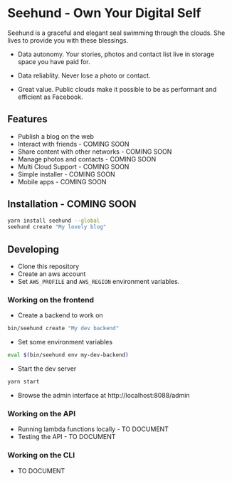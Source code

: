 # Seehund - Own Your Digital Self

Seehund is a graceful and elegant seal swimming through the clouds. She lives to provide you with these blessings.

* Data autonomy. Your stories, photos and contact list live in storage space you have paid for.

* Data reliablity. Never lose a photo or contact.

* Great value. Public clouds make it possible to be as performant and efficient as Facebook.

## Features

* Publish a blog on the web
* Interact with friends - COMING SOON
* Share content with other networks - COMING  SOON
* Manage photos and contacts - COMING SOON
* Multi Cloud Support - COMING SOON
* Simple installer - COMING SOON
* Mobile apps - COMING SOON

## Installation - COMING SOON

```sh
yarn install seehund --global
seehund create "My lovely blog"
```

## Developing

* Clone this repository
* Create an aws account
* Set `AWS_PROFILE` and `AWS_REGION` environment variables.

### Working on the frontend

* Create a backend to work on
```sh
bin/seehund create "My dev backend"
```
* Set some environment variables
```sh
eval $(bin/seehund env my-dev-backend)
```
* Start the dev server
```sh
yarn start
```
* Browse the admin interface at http://localhost:8088/admin

### Working on the API

* Running lambda functions locally - TO DOCUMENT
* Testing the API - TO DOCUMENT

### Working on the CLI

* TO DOCUMENT
